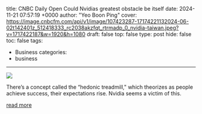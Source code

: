 title: CNBC Daily Open Could Nvidias greatest obstacle be itself
date: 2024-11-21 07:57:19 +0000
author: "Yeo Boon Ping"
cover: https://image.cnbcfm.com/api/v1/image/107423287-17174221132024-06-02t142401z_512418333_rc2038akzfqt_rtrmadp_0_nvidia-taiwan.jpeg?v=1717422187&w=1920&h=1080
draft: false
top: false
type: post
hide: false
toc: false
tags:
  - Business
categories:
  - business
---

![](https://image.cnbcfm.com/api/v1/image/107423287-17174221132024-06-02t142401z_512418333_rc2038akzfqt_rtrmadp_0_nvidia-taiwan.jpeg?v=1717422187&w=1920&h=1080)

There’s a concept called the “hedonic treadmill," which theorizes as people achieve success, their expectations rise. Nvidia seems a victim of this.

[read more](https://www.cnbc.com/2024/11/21/cnbc-daily-open-could-nvidias-greatest-obstacle-be-itself.html)
